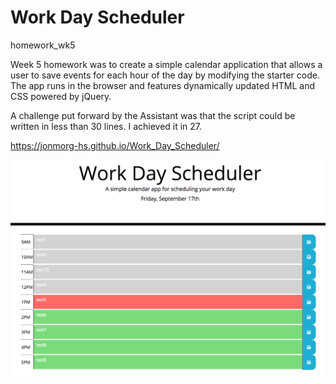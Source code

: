 # Work Day Scheduler
homework_wk5

Week 5 homework was to create a simple calendar application that allows a user to save events for each hour of the day by modifying the starter code. The app runs in the browser and features dynamically updated HTML and CSS powered by jQuery.

A challenge put forward by the Assistant was that the script could be written in less than 30 lines. I achieved it in 27.

https://jonmorg-hs.github.io/Work_Day_Scheduler/

<img src="assets/screenshot1.png">
